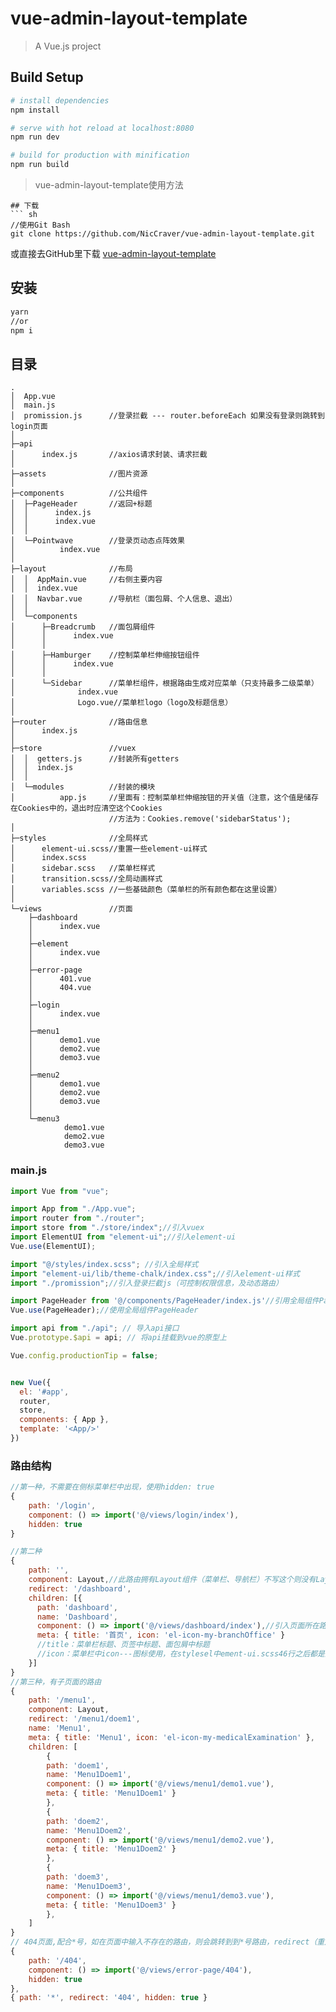 # vue-admin-layout-template

> A Vue.js project

## Build Setup

``` bash
# install dependencies
npm install

# serve with hot reload at localhost:8080
npm run dev

# build for production with minification
npm run build
```
> vue-admin-layout-template使用方法 
```
## 下载
``` sh
//使用Git Bash
git clone https://github.com/NicCraver/vue-admin-layout-template.git
```
或直接去GitHub里下载
[vue-admin-layout-template](https://github.com/NicCraver/vue-admin-layout-template)
## 安装
``` sh
yarn
//or
npm i
```

## 目录
```
.                   
│  App.vue            
│  main.js            
│  promission.js      //登录拦截 --- router.beforeEach 如果没有登录则跳转到login页面
│                     
├─api                 
│      index.js       //axios请求封装、请求拦截
│                     
├─assets              //图片资源
│                     
├─components          //公共组件
│  ├─PageHeader       //返回+标题
│  │      index.js    
│  │      index.vue   
│  │                  
│  └─Pointwave        //登录页动态点阵效果
│          index.vue  
│                     
├─layout              //布局
│  │  AppMain.vue     //右侧主要内容
│  │  index.vue       
│  │  Navbar.vue      //导航栏（面包屑、个人信息、退出）
│  │                  
│  └─components       
│      ├─Breadcrumb   //面包屑组件
│      │      index.vue
│      │              
│      ├─Hamburger    //控制菜单栏伸缩按钮组件
│      │      index.vue
│      │              
│      └─Sidebar      //菜单栏组件，根据路由生成对应菜单（只支持最多二级菜单）
│              index.vue
│              Logo.vue//菜单栏logo（logo及标题信息）
│                     
├─router              //路由信息
│      index.js       
│                     
├─store               //vuex
│  │  getters.js      //封装所有getters
│  │  index.js        
│  │                  
│  └─modules          //封装的模块
│          app.js     //里面有：控制菜单栏伸缩按钮的开关值（注意，这个值是储存在Cookies中的，退出时应清空这个Cookies
                      //方法为：Cookies.remove('sidebarStatus');
│                     
├─styles              //全局样式
│      element-ui.scss//重置一些element-ui样式
│      index.scss     
│      sidebar.scss   //菜单栏样式
│      transition.scss//全局动画样式
│      variables.scss //一些基础颜色（菜单栏的所有颜色都在这里设置）
│                     
└─views               //页面
    ├─dashboard       
    │      index.vue  
    │                 
    ├─element         
    │      index.vue  
    │                 
    ├─error-page      
    │      401.vue    
    │      404.vue    
    │                 
    ├─login           
    │      index.vue  
    │                 
    ├─menu1           
    │      demo1.vue  
    │      demo2.vue  
    │      demo3.vue  
    │                 
    ├─menu2           
    │      demo1.vue  
    │      demo2.vue  
    │      demo3.vue  
    │                 
    └─menu3           
            demo1.vue 
            demo2.vue 
            demo3.vue 
```

### main.js
``` js
import Vue from "vue";

import App from "./App.vue";
import router from "./router";
import store from "./store/index";//引入vuex
import ElementUI from "element-ui";//引入element-ui
Vue.use(ElementUI);

import "@/styles/index.scss"; //引入全局样式
import "element-ui/lib/theme-chalk/index.css";//引入element-ui样式
import "./promission";//引入登录拦截js（可控制权限信息，及动态路由）

import PageHeader from '@/components/PageHeader/index.js'//引用全局组件PageHeader
Vue.use(PageHeader);//使用全局组件PageHeader

import api from "./api"; // 导入api接口
Vue.prototype.$api = api; // 将api挂载到vue的原型上

Vue.config.productionTip = false;


new Vue({
  el: '#app',
  router,
  store,
  components: { App },
  template: '<App/>'
})

```

### 路由结构
``` js
//第一种，不需要在侧标菜单栏中出现，使用hidden: true
{
    path: '/login',
    component: () => import('@/views/login/index'),
    hidden: true
}

//第二种
{
    path: '',
    component: Layout,//此路由拥有Layout组件（菜单栏、导航栏）不写这个则没有Layout组件
    redirect: '/dashboard',
    children: [{
      path: 'dashboard',
      name: 'Dashboard',
      component: () => import('@/views/dashboard/index'),//引入页面所在路径
      meta: { title: '首页', icon: 'el-icon-my-branchOffice' }
      //title：菜单栏标题、页签中标题、面包屑中标题
      //icon：菜单栏中icon---图标使用，在stylesel中ement-ui.scss46行之后都是图标样式。
    }]
}
//第三种，有子页面的路由
{
    path: '/menu1',
    component: Layout,
    redirect: '/menu1/doem1',
    name: 'Menu1',
    meta: { title: 'Menu1', icon: 'el-icon-my-medicalExamination' },
    children: [
        {
        path: 'doem1',
        name: 'Menu1Doem1',
        component: () => import('@/views/menu1/demo1.vue'),
        meta: { title: 'Menu1Doem1' }
        },
        {
        path: 'doem2',
        name: 'Menu1Doem2',
        component: () => import('@/views/menu1/demo2.vue'),
        meta: { title: 'Menu1Doem2' }
        },
        {
        path: 'doem3',
        name: 'Menu1Doem3',
        component: () => import('@/views/menu1/demo3.vue'),
        meta: { title: 'Menu1Doem3' }
        },
    ]
}
// 404页面,配合*号，如在页面中输入不存在的路由，则会跳转到到*号路由，redirect（重定向到404页面）
{
    path: '/404',
    component: () => import('@/views/error-page/404'),
    hidden: true
},
{ path: '*', redirect: '404', hidden: true }
```
